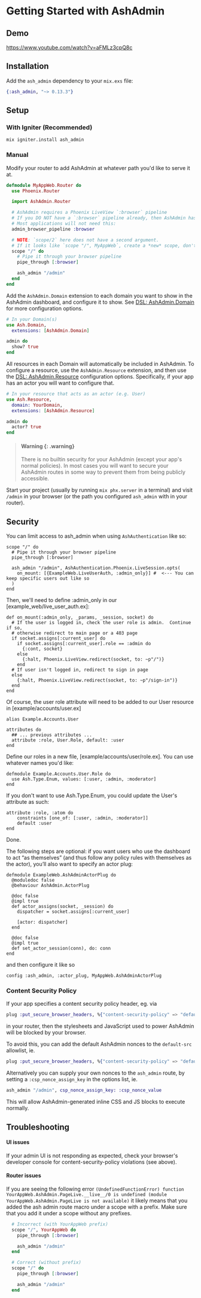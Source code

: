 # Getting Started with AshAdmin

## Demo

https://www.youtube.com/watch?v=aFMLz3cpQ8c

## Installation

Add the `ash_admin` dependency to your `mix.exs` file:

```elixir
{:ash_admin, "~> 0.13.3"}
```

## Setup

<!-- tabs-open -->

### With Igniter (Recommended)

```
mix igniter.install ash_admin
```

### Manual

Modify your router to add AshAdmin at whatever path you'd like to serve it at.

```elixir
defmodule MyAppWeb.Router do
  use Phoenix.Router

  import AshAdmin.Router

  # AshAdmin requires a Phoenix LiveView `:browser` pipeline
  # If you DO NOT have a `:browser` pipeline already, then AshAdmin has a `:browser` pipeline
  # Most applications will not need this:
  admin_browser_pipeline :browser

  # NOTE: `scope/2` here does not have a second argument.
  # If it looks like `scope "/", MyAppWeb`, create a *new* scope, don't copy the contents into your scope
  scope "/" do
    # Pipe it through your browser pipeline
    pipe_through [:browser]

    ash_admin "/admin"
  end
end
```

<!-- tabs-close -->

Add the `AshAdmin.Domain` extension to each domain you want to show in the AshAdmin dashboard, and configure it to show. See [DSL: AshAdmin.Domain](/documentation/dsls/DSL-AshAdmin.Domain.md) for more configuration options.

```elixir
# In your Domain(s)
use Ash.Domain,
  extensions: [AshAdmin.Domain]

admin do
  show? true
end
```

All resources in each Domain will automatically be included in AshAdmin. To configure a resource, use the `AshAdmin.Resource` extension, and then use the [DSL: AshAdmin.Resource](/documentation/dsls/DSL-AshAdmin.Resource.md) configuration options. Specifically, if your app has an actor you will want to configure that.

```elixir
# In your resource that acts as an actor (e.g. User)
use Ash.Resource,
  domain: YourDomain,
  extensions: [AshAdmin.Resource]

admin do
  actor? true
end
```


> #### Warning {: .warning}
>
> There is no builtin security for your AshAdmin (except your app's normal policies). In most cases you will want to secure your AshAdmin routes in some way to prevent them from being publicly accessible.

Start your project (usually by running `mix phx.server` in a terminal) and visit `/admin` in your browser (or the path you configured `ash_admin` with in your router).

## Security

You can limit access to ash_admin when using `AshAuthentication` like so:
```
scope "/" do
  # Pipe it through your browser pipeline
  pipe_through [:browser]

  ash_admin "/admin", AshAuthentication.Phoenix.LiveSession.opts(
    on_mount: [{ExampleWeb.LiveUserAuth, :admin_only}] #  <--- You can keep specific users out like so
  )
end
```

Then, we'll need to define :admin_only in our [example_web/live_user_auth.ex]:
```
def on_mount(:admin_only, _params, _session, socket) do
  # If the user is logged in, check the user role is admin.  Continue if so,
  # otherwise redirect to main page or a 403 page
  if socket.assigns[:current_user] do
    if socket.assigns[:current_user].role == :admin do
      {:cont, socket}
    else
      {:halt, Phoenix.LiveView.redirect(socket, to: ~p"/")}
    end
  # If user isn't logged in, redirect to sign in page
  else
    {:halt, Phoenix.LiveView.redirect(socket, to: ~p"/sign-in")}
  end
end
```

Of course, the user role attribute will need to be added to our User resource in [example/accounts/user.ex]
```
alias Example.Accounts.User

attributes do
  ## ... previous attributes ...
  attribute :role, User.Role, default: :user  
end
```
Define our roles in a new file, [example/accounts/user/role.ex].  You can use whatever names you'd like:
```
defmodule Example.Accounts.User.Role do
  use Ash.Type.Enum, values: [:user, :admin, :moderator] 
end
```
If you don't want to use Ash.Type.Enum, you could update the User's attribute as such:
```
attribute :role, :atom do
    constraints [one_of: [:user, :admin, :moderator]]
    default :user
end
```
Done.  

The following steps are optional:
if you want users who use the dashboard to act “as themselves” (and thus follow any policy rules with themselves as the actor), you’ll also want to specify an actor plug:
```
defmodule ExampleWeb.AshAdminActorPlug do
  @moduledoc false
  @behaviour AshAdmin.ActorPlug

  @doc false
  @impl true
  def actor_assigns(socket, _session) do
    dispatcher = socket.assigns[:current_user]

    [actor: dispatcher]
  end

  @doc false
  @impl true
  def set_actor_session(conn), do: conn
end
```
and then configure it like so
```
config :ash_admin, :actor_plug, MyAppWeb.AshAdminActorPlug
```

### Content Security Policy

If your app specifies a content security policy header, eg. via

```elixir
plug :put_secure_browser_headers, %{"content-security-policy" => "default-src 'self'"}
```

in your router, then the stylesheets and JavaScript used to power AshAdmin will be blocked by your browser.

To avoid this, you can add the default AshAdmin nonces to the `default-src` allowlist, ie.

```elixir
plug :put_secure_browser_headers, %{"content-security-policy" => "default-src 'nonce-ash_admin-Ed55GFnX' 'self'"}
```

Alternatively you can supply your own nonces to the `ash_admin` route, by setting a `:csp_nonce_assign_key` in the options list, ie.

```elixir
ash_admin "/admin", csp_nonce_assign_key: :csp_nonce_value
```

This will allow AshAdmin-generated inline CSS and JS blocks to execute normally.

## Troubleshooting

#### UI issues

If your admin UI is not responding as expected, check your browser's developer console for content-security-policy violations (see above).

#### Router issues

If you are seeing the following error `(UndefinedFunctionError) function YourAppWeb.AshAdmin.PageLive.__live__/0 is undefined (module YourAppWeb.AshAdmin.PageLive is not available)` it likely means that you added the ash admin route macro under a scope with a prefix. Make sure that you add it under a scope without any prefixes.

```elixir
  # Incorrect (with YourAppWeb prefix)
  scope "/", YourAppWeb do
    pipe_through [:browser]

    ash_admin "/admin"
  end

  # Correct (without prefix)
  scope "/" do
    pipe_through [:browser]

    ash_admin "/admin"
  end
```
